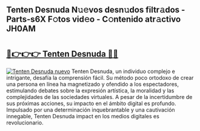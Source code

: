 ## Tenten Desnuda N𝚞𝚎vos desn𝚞dos filtr𝚊dos - Parts-s6X F𝚘tos vid𝚎o - C𝚘ntenido atr𝚊ctivo JH0AM

# <h2><a href="http://mb2b8x.tromn.icu/?c=Tenten+Desnuda">🔗👉👉👉 Tenten Desnuda 🔗🔗</a></h2>

[![Tenten Desnuda nuevo](https://i.imgur.com/pEAQMta.gif)](http://mb2b8x.tromn.icu/?c=Tenten+Desnuda)
Tenten Desnuda, un individuo complejo e intrigante, desafía la comprensión fácil. Su método poco ortodoxo de crear una persona en línea ha magnetizado y ofendido a los espectadores, estimulando debates sobre la expresión artística, la moralidad y las complejidades de las sociedades virtuales. A pesar de la incertidumbre de sus próximas acciones, su impacto en el ámbito digital es profundo. Impulsado por una determinación inquebrantable y una cautivación innegable, Tenten Desnuda impact en los medios digitales es revolucionario.
